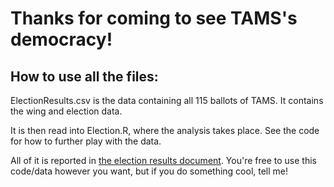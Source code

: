 # Thanks for coming to see TAMS's democracy!

## How to use all the files:

ElectionResults.csv is the data containing all 115 ballots of TAMS. It contains the wing and election data.

It is then read into Election.R, where the analysis takes place. See the code for how to further play with the data.

All of it is reported in [the election results document](https://drive.google.com/file/d/1zDhAnNwy447PvyOP4jfqrxODxRrI-cem/view?usp=sharing). You're free to use this code/data however you want, but if you do something cool, tell me!
